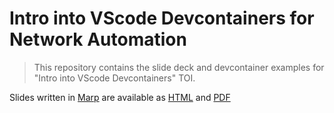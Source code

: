 # Intro into VScode Devcontainers for Network Automation

> This repository contains the slide deck and devcontainer examples for "Intro into VScode Devcontainers" TOI.

Slides written in [Marp](https://marp.app/) are available as [HTML](https://ankudinov.github.io/vscode-devcontainers-intro/) and [PDF](https://github.com/ankudinov/vscode-devcontainers-intro/blob/master/docs/slides.pdf)
